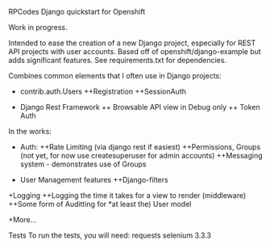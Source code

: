 RPCodes Django quickstart for Openshift

Work in progress.

Intended to ease the creation of a new Django project, especially for REST API projects with user accounts.
Based off of openshift/django-example but adds significant features.
See requirements.txt for dependencies.

Combines common elements that I often use in Django projects:

+ contrib.auth.Users
++Registration
++SessionAuth

+ Django Rest Framework
++ Browsable API view in Debug only
++ Token Auth

In the works:
+ Auth:
++Rate Limiting (via django rest if easiest)
++Permissions, Groups (not yet, for now use createsuperuser for admin accounts)
++Messaging system - demonstrates use of Groups

+ User Management features
++Django-filters

+Logging
++Logging the time it takes for a view to render (middleware)
++Some form of Auditting for *at least the) User model

+More...

Tests
To run the tests, you will need:
requests
selenium 3.3.3
